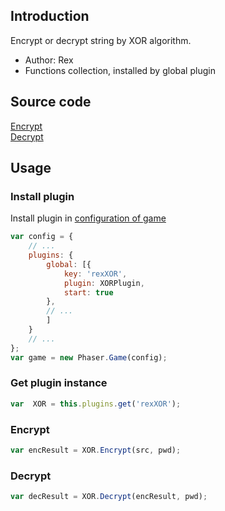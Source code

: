 ## Introduction

Encrypt or decrypt string by XOR algorithm.

- Author: Rex
- Functions collection, installed by global plugin

## Source code

[Encrypt](https://github.com/rexrainbow/phaser3-rex-notes/blob/master/plugins/xor/Encrypt.js)  
[Decrypt](https://github.com/rexrainbow/phaser3-rex-notes/blob/master/plugins/xor/Decrypt.js)

## Usage

### Install plugin

Install plugin in [configuration of game](game.md#configuration)

```javascript
var config = {
    // ...
    plugins: {
        global: [{
            key: 'rexXOR',
            plugin: XORPlugin,
            start: true
        },
        // ...
        ]
    }
    // ...
};
var game = new Phaser.Game(config);
```

### Get plugin instance

```javascript
var  XOR = this.plugins.get('rexXOR');
```

### Encrypt

```javascript
var encResult = XOR.Encrypt(src, pwd);
```

### Decrypt

```javascript
var decResult = XOR.Decrypt(encResult, pwd);
```